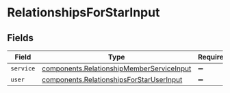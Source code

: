 # RelationshipsForStarInput


## Fields

| Field                                                                                                         | Type                                                                                                          | Required                                                                                                      | Description                                                                                                   |
| ------------------------------------------------------------------------------------------------------------- | ------------------------------------------------------------------------------------------------------------- | ------------------------------------------------------------------------------------------------------------- | ------------------------------------------------------------------------------------------------------------- |
| `service`                                                                                                     | [components.RelationshipMemberServiceInput](../../../sdk/models/components/relationshipmemberserviceinput.md) | :heavy_minus_sign:                                                                                            | N/A                                                                                                           |
| `user`                                                                                                        | [components.RelationshipsForStarUserInput](../../../sdk/models/components/relationshipsforstaruserinput.md)   | :heavy_minus_sign:                                                                                            | N/A                                                                                                           |